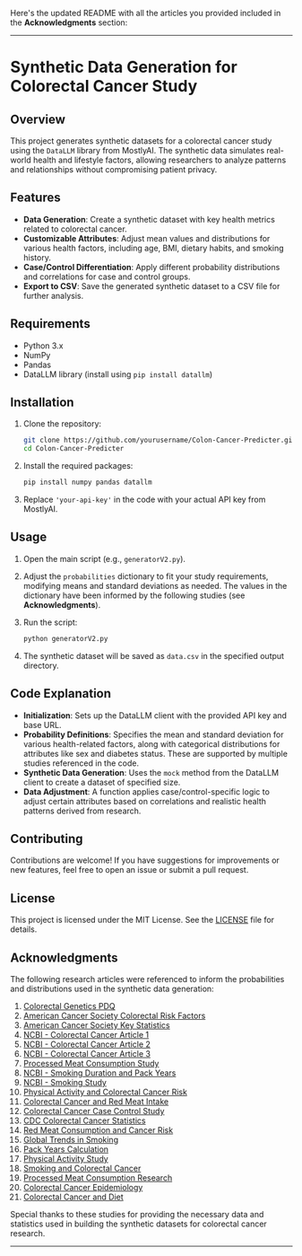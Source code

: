 Here's the updated README with all the articles you provided included in the **Acknowledgments** section:

---

# Synthetic Data Generation for Colorectal Cancer Study

## Overview

This project generates synthetic datasets for a colorectal cancer study using the `DataLLM` library from MostlyAI. The synthetic data simulates real-world health and lifestyle factors, allowing researchers to analyze patterns and relationships without compromising patient privacy.

## Features

- **Data Generation**: Create a synthetic dataset with key health metrics related to colorectal cancer.
- **Customizable Attributes**: Adjust mean values and distributions for various health factors, including age, BMI, dietary habits, and smoking history.
- **Case/Control Differentiation**: Apply different probability distributions and correlations for case and control groups.
- **Export to CSV**: Save the generated synthetic dataset to a CSV file for further analysis.

## Requirements

- Python 3.x
- NumPy
- Pandas
- DataLLM library (install using `pip install datallm`)

## Installation

1. Clone the repository:

   ```bash
   git clone https://github.com/yourusername/Colon-Cancer-Predicter.git
   cd Colon-Cancer-Predicter
   ```

2. Install the required packages:

   ```bash
   pip install numpy pandas datallm
   ```

3. Replace `'your-api-key'` in the code with your actual API key from MostlyAI.

## Usage

1. Open the main script (e.g., `generatorV2.py`).
2. Adjust the `probabilities` dictionary to fit your study requirements, modifying means and standard deviations as needed. The values in the dictionary have been informed by the following studies (see **Acknowledgments**).
3. Run the script:

   ```bash
   python generatorV2.py
   ```

4. The synthetic dataset will be saved as `data.csv` in the specified output directory.

## Code Explanation

- **Initialization**: Sets up the DataLLM client with the provided API key and base URL.
- **Probability Definitions**: Specifies the mean and standard deviation for various health-related factors, along with categorical distributions for attributes like sex and diabetes status. These are supported by multiple studies referenced in the code.
- **Synthetic Data Generation**: Uses the `mock` method from the DataLLM client to create a dataset of specified size.
- **Data Adjustment**: A function applies case/control-specific logic to adjust certain attributes based on correlations and realistic health patterns derived from research.

## Contributing

Contributions are welcome! If you have suggestions for improvements or new features, feel free to open an issue or submit a pull request.

## License

This project is licensed under the MIT License. See the [LICENSE](LICENSE) file for details.

## Acknowledgments

The following research articles were referenced to inform the probabilities and distributions used in the synthetic data generation:

1. [Colorectal Genetics PDQ](https://www.cancer.gov/types/colorectal/hp/colorectal-genetics-pdq#:~:text=About%2075%25%20of%20patients%20with,overall.%5B3%2C4%5D)
2. [American Cancer Society Colorectal Risk Factors](https://www.cancer.org/cancer/types/colon-rectal-cancer/causes-risks-prevention/risk-factors.html#:~:text=probably%20lowers%20risk.-,Smoking,best%20not%20to%20drink%20alcohol.)
3. [American Cancer Society Key Statistics](https://www.cancer.org/cancer/types/colon-rectal-cancer/about/key-statistics.html#:~:text=Overall%2C%20the%20lifetime%20risk%20of,risk%20factors%20for%20colorectal%20cancer.)
4. [NCBI - Colorectal Cancer Article 1](https://www.ncbi.nlm.nih.gov/pmc/articles/PMC9069392/)
5. [NCBI - Colorectal Cancer Article 2](https://www.ncbi.nlm.nih.gov/pmc/articles/PMC4698595/)
6. [NCBI - Colorectal Cancer Article 3](https://www.ncbi.nlm.nih.gov/pmc/articles/PMC8926870/#:~:text=In%202018%2C%20mean%20global%20intake,were%20generally%20similar%20by%20sex.)
7. [Processed Meat Consumption Study](<https://www.ncbi.nlm.nih.gov/pmc/articles/PMC9991741/#:~:text=Similarly%2C%20the%20American%20Heart%20Association,for%20processed%20meat(16).>)
8. [NCBI - Smoking Duration and Pack Years](https://www.ncbi.nlm.nih.gov/pmc/articles/PMC7368133/)
9. [NCBI - Smoking Study](https://www.ncbi.nlm.nih.gov/pmc/articles/PMC2697260/)
10. [Physical Activity and Colorectal Cancer Risk](https://www.ncbi.nlm.nih.gov/pmc/articles/PMC6434146/#:~:text=Descriptive%20statistics%20for%20the%20sample,was%200.8%20to%2042.7%20years.)
11. [Colorectal Cancer and Red Meat Intake](https://www.ncbi.nlm.nih.gov/pmc/articles/PMC7368133/)
12. [Colorectal Cancer Case Control Study](https://www.ncbi.nlm.nih.gov/pmc/articles/PMC7539122/)
13. [CDC Colorectal Cancer Statistics](https://www.cdc.gov/mmwr/volumes/72/wr/mm7210a7.htm#:~:text=Among%20those%20aged%2025%E2%80%9344,7.2%25%20had%20never%20smoked%20cigarettes.)
14. [Red Meat Consumption and Cancer Risk](https://www.ncbi.nlm.nih.gov/pmc/articles/PMC5836070/)
15. [Global Trends in Smoking](https://www.ncbi.nlm.nih.gov/pmc/articles/PMC10488173/)
16. [Pack Years Calculation](https://www.ncbi.nlm.nih.gov/pmc/articles/PMC6522766/)
17. [Physical Activity Study](https://www.ncbi.nlm.nih.gov/pmc/articles/PMC6700697/)
18. [Smoking and Colorectal Cancer](<https://www.cghjournal.org/article/S1542-3565(19)31384-9/fulltext#:~:text=Of%2028%2C711%20responders%20to%20the,%E2%80%9354%20y%2C%20respectively.>)
19. [Processed Meat Consumption Research](https://www.ncbi.nlm.nih.gov/pmc/articles/PMC4588743/)
20. [Colorectal Cancer Epidemiology](https://www.ncbi.nlm.nih.gov/pmc/articles/PMC10646729/)
21. [Colorectal Cancer and Diet](https://www.ncbi.nlm.nih.gov/pmc/articles/PMC8920658/)

Special thanks to these studies for providing the necessary data and statistics used in building the synthetic datasets for colorectal cancer research.

---
